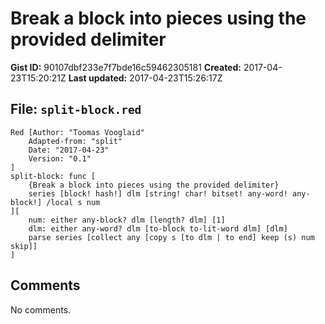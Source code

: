 # Break a block into pieces using the provided delimiter

**Gist ID:** 90107dbf233e7f7bde16c59462305181
**Created:** 2017-04-23T15:20:21Z
**Last updated:** 2017-04-23T15:26:17Z

## File: `split-block.red`

```Red
Red [Author: "Toomas Vooglaid"
	Adapted-from: "split"
	Date: "2017-04-23"
	Version: "0.1"
]
split-block: func [
	{Break a block into pieces using the provided delimiter} 
	series [block! hash!] dlm [string! char! bitset! any-word! any-block!] /local s num
][
	num: either any-block? dlm [length? dlm] [1] 
	dlm: either any-word? dlm [to-block to-lit-word dlm] [dlm]
	parse series [collect any [copy s [to dlm | to end] keep (s) num skip]]
]

```

## Comments

No comments.
